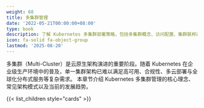 ```yaml
---
weight: 68
title: 多集群管理
date: '2022-05-21T00:00:00+08:00'
type: book
description: 了解 Kubernetes 多集群部署策略，包括多集群概念、访问配置、集群联邦以及现代多集群管理解决方案，提高应用的可用性、隔离性和可扩展性。
icon: fa-solid fa-object-group
lastmod: '2025-08-20'
---
```


多集群（Multi-Cluster）是云原生架构演进的重要阶段。随着 Kubernetes 在企业级生产环境中的普及，单一集群架构已难以满足高可用、合规性、多云部署与全球化分布式服务等复杂需求。 本章节介绍 Kubernetes 多集群管理的核心理念、常见架构模式以及当前的发展趋势。

{{< list_children style="cards"  >}}

